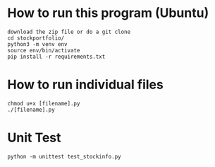 # How to run this program (Ubuntu)
```
download the zip file or do a git clone
cd stockportfolio/
python3 -m venv env
source env/bin/activate
pip install -r requirements.txt

```
# How to run individual files
```
chmod u+x [filename].py
./[filename].py

```
# Unit Test
```
python -m unittest test_stockinfo.py

```